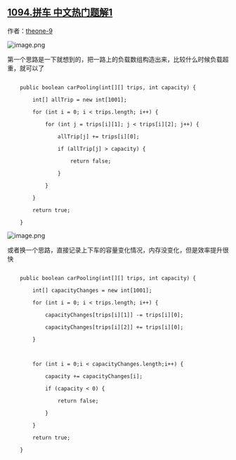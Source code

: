 ## [1094.拼车 中文热门题解1](https://leetcode.cn/problems/car-pooling/solutions/100000/gou-zao-fu-zai-shu-zu-jian-cha-fu-zai-ji-ke-by-the)

作者：[theone-9](https://leetcode.cn/u/theone-9)


![image.png](https://pic.leetcode-cn.com/bc20c5bdcb013cb964da4ee210ac2e27747b3658756444b35e88e312e12125b8-image.png)
第一个思路是一下就想到的，把一路上的负载数组构造出来，比较什么时候负载超重，就可以了

```
    public boolean carPooling(int[][] trips, int capacity) {
        int[] allTrip = new int[1001];
        for (int i = 0; i < trips.length; i++) {
            for (int j = trips[i][1]; j < trips[i][2]; j++) {
                allTrip[j] += trips[i][0];
                if (allTrip[j] > capacity) {
                    return false;
                }
            }
        }
        return true;
    }
```


![image.png](https://pic.leetcode-cn.com/7e95d82f245c6064e1718cb0ea723e15a8af46e8bc131df736d637370f37e9ec-image.png)
或者换一个思路，直接记录上下车的容量变化情况，内存没变化，但是效率提升很快
```
    public boolean carPooling(int[][] trips, int capacity) {
        int[] capacityChanges = new int[1001];
        for (int i = 0; i < trips.length; i++) {
            capacityChanges[trips[i][1]] -= trips[i][0];
            capacityChanges[trips[i][2]] += trips[i][0];
        }

        for (int i = 0;i < capacityChanges.length;i++) {
            capacity += capacityChanges[i];
            if (capacity < 0) {
                return false;
            }
        }
        return true;
    }
```
